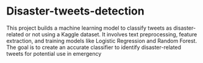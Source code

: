 # Disaster-tweets-detection
This project builds a machine learning model to classify tweets as disaster-related or not using a Kaggle dataset. It involves text preprocessing, feature extraction, and training models like Logistic Regression and Random Forest. The goal is to create an accurate classifier to identify disaster-related tweets for potential use in emergency
